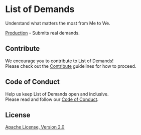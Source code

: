 # List of Demands
Understand what matters the most from Me to We.

[Production](https://listofdemands.us) - Submits real demands.

## Contribute
We encourage you to contribute to List of Demands!  
Please check out the [Contribute](CONTRIBUTE.md) guidelines for how to proceed.

## Code of Conduct
Help us keep List of Demands open and inclusive.  
Please read and follow our [Code of Conduct](CODE_OF_CONDUCT.md).

## License
[Apache License, Version 2.0](LICENSE)
